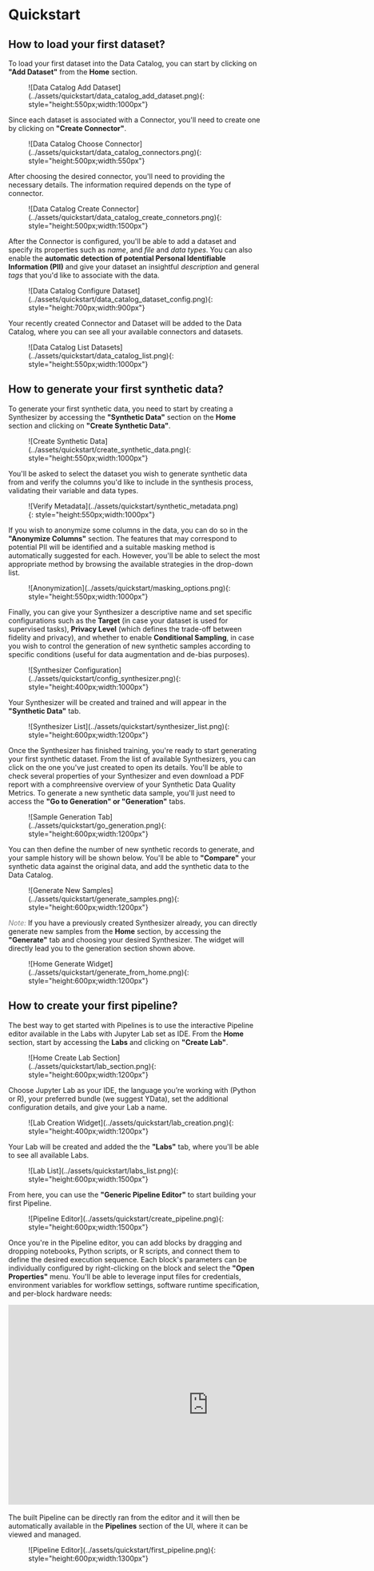 # Quickstart


## How to load your first dataset?
To load your first dataset into the Data Catalog, you can start by clicking on **"Add Dataset"** from the **Home** section.

<figure markdown>
![Data Catalog Add Dataset](../assets/quickstart/data_catalog_add_dataset.png){: style="height:550px;width:1000px"}
</figure>

Since each dataset is associated with a Connector, you'll need to create one by clicking on **"Create Connector"**.

<figure markdown>
![Data Catalog Choose Connector](../assets/quickstart/data_catalog_connectors.png){: style="height:500px;width:550px"}
</figure>

After choosing the desired connector, you'll need to providing the necessary details. The information required depends on the type of connector.

<figure markdown>
![Data Catalog Create Connector](../assets/quickstart/data_catalog_create_connetors.png){: style="height:500px;width:1500px"}
</figure>

After the Connector is configured, you'll be able to add a dataset and specify its properties such as *name*, and *file* and *data types*. You can also enable the **automatic detection of potential Personal Identifiable Information (PII)** and give your dataset an insightful *description* and general *tags* that you'd like to associate with the data.

<figure markdown>
![Data Catalog Configure Dataset](../assets/quickstart/data_catalog_dataset_config.png){: style="height:700px;width:900px"}
</figure>

Your recently created Connector and Dataset will be added to the Data Catalog, where you can see all your available connectors and datasets.

<figure markdown>
![Data Catalog List Datasets](../assets/quickstart/data_catalog_list.png){: style="height:550px;width:1000px"}
</figure>

## How to generate your first synthetic data?

To generate your first synthetic data, you need to start by creating a Synthesizer by accessing the **"Synthetic Data"** section on the **Home** section and clicking on **"Create Synthetic Data"**.

<figure markdown>
![Create Synthetic Data](../assets/quickstart/create_synthetic_data.png){: style="height:550px;width:1000px"}
</figure>

You'll be asked to select the dataset you wish to generate synthetic data from and verify the columns you'd like to include in the synthesis process, validating their variable and data types.

<figure markdown>
![Verify Metadata](../assets/quickstart/synthetic_metadata.png){: style="height:550px;width:1000px"}
</figure>

If you wish to anonymize some columns in the data, you can do so in the **"Anonymize Columns"** section. The features that may correspond to potential PII will be identified and a suitable masking method is automatically suggested for each. However, you'll be able to select the most appropriate method by browsing the available strategies in the drop-down list.

<figure markdown>
![Anonymization](../assets/quickstart/masking_options.png){: style="height:550px;width:1000px"}
</figure>

Finally, you can give your Synthesizer a descriptive name and set specific configurations such as the **Target** (in case your dataset is used for supervised tasks), **Privacy Level** (which defines the trade-off between fidelity and privacy), and whether to enable **Conditional Sampling**, in case you wish to control the generation of new synthetic samples according to specific conditions (useful for data augmentation and de-bias purposes).

<figure markdown>
![Synthesizer Configuration](../assets/quickstart/config_synthesizer.png){: style="height:400px;width:1000px"}
</figure>

Your Synthesizer will be created and trained and will appear in the **"Synthetic Data"** tab.

<figure markdown>
![Synthesizer List](../assets/quickstart/synthesizer_list.png){: style="height:600px;width:1200px"}
</figure>

Once the Synthesizer has finished training, you're ready to start generating your first synthetic dataset. From the list of available Synthesizers, you can click on the one you've just created to open its details. You'll be able to check several properties of your Synthesizer and even download a PDF report with a comphreensive overview of your Synthetic Data Quality Metrics. To generate a new synthetic data sample, you'll just need to access the **"Go to Generation" or "Generation"** tabs.

<figure markdown>
![Sample Generation Tab](../assets/quickstart/go_generation.png){: style="height:600px;width:1200px"}
</figure>

You can then define the number of new synthetic records to generate, and your sample history will be shown below. You'll be able to **"Compare"** your synthetic data against the original data, and add the synthetic data to the Data Catalog.

<figure markdown>
![Generate New Samples](../assets/quickstart/generate_samples.png){: style="height:600px;width:1200px"}
</figure>

<span style="color:grey">*Note:*</span>
If you have a previously created Synthesizer already, you can directly generate new samples from the **Home** section, by accessing the **"Generate"** tab and choosing your desired Synthesizer. The widget will directly lead you to the generation section shown above.

<figure markdown>
![Home Generate Widget](../assets/quickstart/generate_from_home.png){: style="height:600px;width:1200px"}
</figure>


## How to create your first pipeline?

The best way to get started with Pipelines is to use the interactive Pipeline editor available in the Labs with Jupyter Lab set as IDE. From the **Home** section, start by accessing the **Labs** and clicking on **"Create Lab"**.

<figure markdown>
![Home Create Lab Section](../assets/quickstart/lab_section.png){: style="height:600px;width:1200px"}
</figure>

Choose Jupyter Lab as your IDE, the language you’re working with (Python or R), your preferred bundle (we suggest YData), set the additional configuration details, and give your Lab a name.

<figure markdown>
![Lab Creation Widget](../assets/quickstart/lab_creation.png){: style="height:400px;width:1200px"}
</figure>

Your Lab will be created and added the the **"Labs"** tab, where you'll be able to see all available Labs.

<figure markdown>
![Lab List](../assets/quickstart/labs_list.png){: style="height:600px;width:1500px"}
</figure>

From here, you can use the **"Generic Pipeline Editor"** to start building your first Pipeline. 

<figure markdown>
![Pipeline Editor](../assets/quickstart/create_pipeline.png){: style="height:600px;width:1500px"}
</figure>

Once you're in the Pipeline editor, you can add blocks by dragging and dropping notebooks, Python scripts, or R scripts, and connect them to define the desired execution sequence. Each block's parameters can be individually configured by right-clicking on the block and select the **"Open Properties"** menu. You'll be able to leverage input files for credentials, environment variables for workflow settings, software runtime specification, and per-block hardware needs:

<p align="center"><iframe width="800" height="400" src="https://www.youtube.com/embed/_zZBt2nWiH8" title="Data profiling in a single click" frameborder="0" allow="accelerometer; autoplay; clipboard-write; encrypted-media; gyroscope; picture-in-picture; web-share" allowfullscreen></iframe></p>

The built Pipeline can be directly ran from the editor and it will then be automatically available in the **Pipelines** section of the UI, where it can be viewed and managed.

<figure markdown>
![Pipeline Editor](../assets/quickstart/first_pipeline.png){: style="height:600px;width:1300px"}
</figure>



